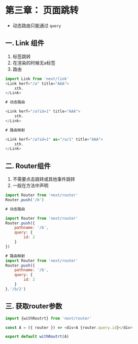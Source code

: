 # 第三章： 页面跳转

* 动态路由只能通过 `query`

## 一. Link 组件
1. 标签跳转
2. 在渲染的时候无a标签
3. 路由

```javascript
import Link from 'next/link'
<Link herf="/a" title="AAA">
	sth.
</Link>

# 动态路由

<Link herf="/a?id=1" title="AAA">
	sth.
</Link>

# 路由映射

<Link herf="/a?id=1" as="/a/1" title="AAA">
	sth.
</Link>
```


## 二. Router组件
1. 不需要点击跳转或其他事件跳转
2. 一般在方法中声明

```javascript
import Router from 'next/router'
Router.push('/b')

# 动态路由

import Router from 'next/router'
Router.push({
	pathname: '/b',
	query: {
		id: 2
	}
})

# 路由映射
import Router from 'next/router'
Router.push({
	pathname: '/b',
	query: {
		id: 2
	}
},'/b/2')
```

## 三. 获取router参数
```javascript
import {withRoutrt} from 'next/router'

const A = ({ router }) => <div>A {router.query.id}</div>

export default withRoutrt(A)
```

